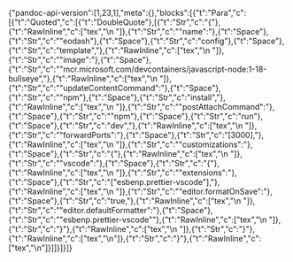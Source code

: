 {"pandoc-api-version":[1,23,1],"meta":{},"blocks":[{"t":"Para","c":[{"t":"Quoted","c":[{"t":"DoubleQuote"},[{"t":"Str","c":"{"},{"t":"RawInline","c":["tex","\\n  "]},{"t":"Str","c":"\"name\":"},{"t":"Space"},{"t":"Str","c":"\"eodash"},{"t":"Space"},{"t":"Str","c":"config"},{"t":"Space"},{"t":"Str","c":"template\","},{"t":"RawInline","c":["tex","\\n  "]},{"t":"Str","c":"\"image\":"},{"t":"Space"},{"t":"Str","c":"\"mcr.microsoft.com/devcontainers/javascript-node:1-18-bullseye\","},{"t":"RawInline","c":["tex","\\n  "]},{"t":"Str","c":"\"updateContentCommand\":"},{"t":"Space"},{"t":"Str","c":"\"npm"},{"t":"Space"},{"t":"Str","c":"install\","},{"t":"RawInline","c":["tex","\\n  "]},{"t":"Str","c":"\"postAttachCommand\":"},{"t":"Space"},{"t":"Str","c":"\"npm"},{"t":"Space"},{"t":"Str","c":"run"},{"t":"Space"},{"t":"Str","c":"dev\","},{"t":"RawInline","c":["tex","\\n  "]},{"t":"Str","c":"\"forwardPorts\":"},{"t":"Space"},{"t":"Str","c":"[3000],"},{"t":"RawInline","c":["tex","\\n  "]},{"t":"Str","c":"\"customizations\":"},{"t":"Space"},{"t":"Str","c":"{"},{"t":"RawInline","c":["tex","\\n    "]},{"t":"Str","c":"\"vscode\":"},{"t":"Space"},{"t":"Str","c":"{"},{"t":"RawInline","c":["tex","\\n      "]},{"t":"Str","c":"\"extensions\":"},{"t":"Space"},{"t":"Str","c":"[\"esbenp.prettier-vscode\"],"},{"t":"RawInline","c":["tex","\\n      "]},{"t":"Str","c":"\"editor.formatOnSave\":"},{"t":"Space"},{"t":"Str","c":"true,"},{"t":"RawInline","c":["tex","\\n      "]},{"t":"Str","c":"\"editor.defaultFormatter\":"},{"t":"Space"},{"t":"Str","c":"\"esbenp.prettier-vscode\""},{"t":"RawInline","c":["tex","\\n    "]},{"t":"Str","c":"}"},{"t":"RawInline","c":["tex","\\n  "]},{"t":"Str","c":"}"},{"t":"RawInline","c":["tex","\\n"]},{"t":"Str","c":"}"},{"t":"RawInline","c":["tex","\\n"]}]]}]}]}

